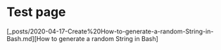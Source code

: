 # Test page

[_posts/2020-04-17-Create%20How-to-generate-a-random-String-in-Bash.md][How to generate a random String in Bash]
